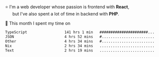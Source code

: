 ⭐ I'm a web developer whose passion is frontend with <b>React</b>,<br/>
&nbsp; &nbsp; &nbsp; but I've also spent a lot of time in backend with <b>PHP</b>.

📅 This month I spent my time on

<!--START_SECTION:waka-->

```txt
TypeScript                 141 hrs 1 min   ######################...   87.17 %
JSON                       4 hrs 52 mins   #........................   03.01 %
Other                      4 hrs 34 mins   #........................   02.83 %
Nix                        2 hrs 34 mins   .........................   01.59 %
Text                       2 hrs 19 mins   .........................   01.44 %
```

<!--END_SECTION:waka-->
